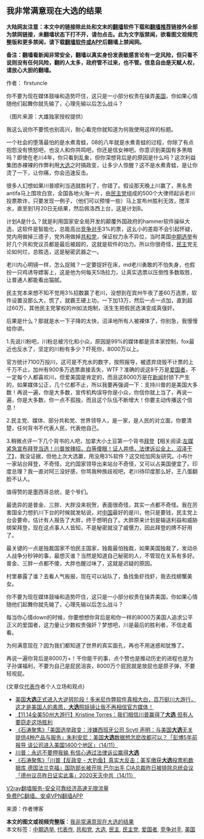  <h2>我非常满意现在大选的结果</h2> <p class="notice"><b>大陆网友注意：本文中的链接除此处和文末的<a href="https://github.com/bannedbook/fanqiang" >翻墙</a>软件下载和<a href="https://github.com/killgcd/justmysocks/blob/master/README.md">翻墙推荐</a>链接外全部为禁网链接，未翻墙状态下打不开，请勿点击。此为文字版禁闻，欲看图文视频完整版和更多禁闻，请下载<a href="https://github.com/bannedbook/fanqiang">翻墙软件或APP</a>后翻墙上禁闻网。</p><p>备注：翻墙看新闻非常安全，翻墙以真实身份发表敏感言论有一定风险，但只看不说则没有任何风险，翻的人太多，政府管不过来，也不管。信息自由是天赋人权，请放心大胆的翻墙。</b></p>  <div class="entry"> <p>作者： firstuncle</p> <p id="summary">你不要为现在媒体鼓噪和造势吓住，这只是一小部分权贵在操弄<a href="https://www.bannedbook.org/bnews/tag/%e7%be%8e%e5%9b%bd/" class="st_tag internal_tag" rel="tag" title="标签 美国 下的日志">美国</a>，你如果心情随他们起舞你就先输了，心理先输以后怎么战斗？</p> <p id="conimg"></p> <p>（图片来源：大雄独家授权提供）</p> <p>我这么说你不要慌也别高兴，耐心看完你就知道为何我使用这样的标题。</p> <p>一个社会的堕落最怕的是水煮青蛙，08的八年就是水煮青蛙的过程，你除了有点抱怨没有愤怒吧，也没人和你共鸣吧，你还是信女神吧。你意识到美国有多黑暗吗？即使在老川4年，你只看到乱象，但你深想背后是的原因是什么吗？这次利益集团赤裸裸的作弊利用<a href="https://www.bannedbook.org/bnews/tag/%e5%a4%a7%e9%80%89/" class="st_tag internal_tag" rel="tag" title="标签 大选 下的日志">大选</a>之时搞政变，让多少人惊醒？这不是水煮青蛙，是让你烫了一下，让你痛，你会迅速反击。</p>  <p>很多人幻想如果川普顺利当选就胜利了，你错了。假设那天晚上川赢了，黑名贵antifa马上围攻白宫，全国各地火海一片，由<a href="https://www.bannedbook.org/bnews/tag/%e6%b0%91%e4%b8%bb%e5%85%9a/" class="st_tag internal_tag" rel="tag" title="标签 民主党 下的日志">民主党</a>组成的500个大律师起诉老川投票欺诈，只要发现一例子，（他们可以预埋一些）马上宣布州胜利无效，搅浑水，直至到1月20日无结果，然后佩洛西上台，这是计划B。</p> <p>计划A是什么？就是利用国家安全局开发的颠覆外国政府的hammer软件操纵大选，这软件是智能化，总能高出<a href="https://www.bannedbook.org/bnews/tag/%E7%AB%9E%E4%BA%89%E5%AF%B9%E6%89%8B/" class="st_tag internal_tag" rel="tag" title="标签 竞争对手 下的日志">竞争对手</a>3%的票，这幺小的差距不会引起怀疑，党内用做掉三德子，党外用做掉<a href="https://www.bannedbook.org/bnews/tag/%e5%85%b1%e5%92%8c%e5%85%9a/" class="st_tag internal_tag" rel="tag" title="标签 共和党 下的日志">共和党</a>，保证权力永不异位，当时美国<a href="https://www.bannedbook.org/bnews/tag/%E4%B8%AD%E6%9C%9F%E9%80%89%E4%B8%BE/" class="st_tag internal_tag" rel="tag" title="标签 中期选举 下的日志">中期选举</a>有好几个共和党议员都是最后被超的，这就是软件的功力。所以你很奇怪，<a href="https://www.bannedbook.org/bnews/tag/%e6%b0%91%e4%b8%bb/" class="st_tag internal_tag" rel="tag" title="标签 民主 下的日志">民主</a>党无论如何烂，总胜选，这是秘密武器之一。</p> <p>老川内心明镜一样，怎么捉贼？一定要捉奸在床，md老川勇敢的不怕失身，也假扮一只鸡诱导嫖客上，这是他为何每天5场拉力，让真实选票以压倒性多数取胜，让普通人都能看出猫腻。</p> <p>民主党本来想不知不觉用3%招数赢了老川，没想到在宾州午夜了差60万选票，软件设置没那么大，慌了，就霸王硬上功，一下加13万，然后一点一点加，直到超过60万，其他民主党掌权的州如法炮制，活生生把假民选演变成真强奸。</p> <p>后果是什么？那就是水一下子降的太快，沼泽地所有人被裸体了，你别急，我慢慢给你讲。</p> <p>1.先说川粉吧，川粉总被污化和小众，原因是99%的媒体都是资本家控制，fox最近也反水了，坚定的川粉有多少？吓死你，8000万以上。</p>  <p>官方统计7100万投川，这可是不充水的数字，按照报导，被遗弃烧毁不计票的上千万不止，加州有900多万选票直接丢失，WTF？准确的说这8千万是<a href="https://www.bannedbook.org/bnews/tag/%e7%88%b1%e5%9b%bd%e8%80%85/" class="st_tag internal_tag" rel="tag" title="标签 爱国者 下的日志">爱国者</a>，不一定每个人都喜欢川，但爱美国是肯定的，而且这8000万是在<span class='wp_keywordlink_affiliate'><a href="https://www.bannedbook.org/" title="新闻">新闻</a></span>封锁下产生的，如果媒体公正，几个亿都不止，所以我要再强调一下：支持川普的是美国大多数！再说一遍，你是大多数，宣传机构误导你是小众，你信你就上当了，再说一遍，你是大多数，你一点不孤独，而且这个队伍不断增大！你要主动传播这个信息！</p> <p>2.民主党、媒体、部分共和党、世界领导人，是一家，是人民的对立面，你要清楚，任何背书不代表人民，代表他自己。</p> <p>3.稍微点评一下几个背书的人吧，加拿大小土豆第一个背书<span class='wp_keywordlink'><a href="https://www.bannedbook.org/bnews/comments/20201018/1415809.html" title="“硬盘门”再爆：拿中共华信10％股的“大人物”正是拜登" target="_blank">拜登</a></span>【相关阅读:<a href='https://www.bannedbook.org/bnews/bannedvideo/20201108/1427782.html' target='_blank'>左媒紧急宣布拜登当选！川普放辣招，白等傻眼！证人井喷，法律诉讼全上，沼泽干了</a>】，我没证据，但他上次大选赢，用没用3%软件？这交给加网友研究。小布什一家站台拜登，不奇怪，北约国家领导出来站台不奇怪，又可以占美国便宜了。印度总理？我一直对阿三没好感，你骂我种族歧视吧，老川待印度那么好，王八蛋翻脸不认人。</p> <p>值得赞的是墨西哥总统，是个爷们。</p> <p>最诡异的是普金、三胖、大胖没来祝贺，表面很奇怪，其实一点都不奇怪。我在厉害国全力想扒川下台的时候就发帖说，对<span class='wp_keywordlink_affiliate'><a href="https://www.bannedbook.org/" title="中国" target="_blank">中国</a></span>最好的是川，他只是要钱，民主党上台会要命，估计有人报告了大胖，终于想明白了。大胖原来计划是输送利益和威胁绑架拜登，现在这点事人人皆知，不是秘密就没了威慑力，因此拜登的牌不好用了。</p> <p>最关键的一点是独裁国家不怕民主国家，独裁最怕独裁，如果美国独裁了，发动杀人战争分秒钟的事，最想灭谁？当然是知道自己秘密的人，不管现在关系有多好。普金、三胖一点都不傻，大胖也醒过味了，这就是迟疑的原因。</p>  <p>村里暴露了谁？去看人气板报，现在可以站队了，鱼找鱼虾找虾，我去找螃蟹美女。</p> <p>你不要为现在媒体鼓噪和造势吓住，这只是一小部分权贵在操弄美国，你如果心情随他们起舞你就先输了，心理先输以后怎么战斗？</p> <p>每当你心情down的时候，你要想想你背后是和你一样的8000万美国人追求公平正义的爱国者，这力量让少数权贵强奸？梦想吧，川是最后的胜利者，不信走着看。</p> <p>为何满意现在？因为我们都知道了世界的真实面孔，再也不用迷惑和犹豫了。</p> <p>再说一遍你背后是8000万+！干你能干的事，点个赞也是推动历史的进程也是为子孙谋福利，不要为自己是屁民沮丧，8000万个屁民就是放屁也是原子弹，不要轻视屁。</p> <p>(文章仅<a href="https://www.bannedbook.org/bnews/tag/%E4%BB%A3%E8%A1%A8%E4%BD%9C/" class="st_tag internal_tag" rel="tag" title="标签 代表作 下的日志">代表作</a>者个人立场和观点)</p>  <ul class='op-related-articles' title='相关阅读'> <li><a href='https://www.bannedbook.org/bnews/bannedvideo/20201115/1431226.html' target='_blank'>美国<b>大选</b>正式进入大逆转阶段！多米尼作弊软件真相大白，百万挺川大游行，这才是美国人的素质，<b>大选</b>照妖镜让我不再相信官方媒体！</a></li> <li><a href='https://www.bannedbook.org/bnews/bannedvideo/20201115/1431202.html' target='_blank'>【11.14全美50州大游行】Kristine Torres：我们相信川普赢得了<b>大选</b> 但有人要窃走这场胜利</a></li> <li><a href='https://www.bannedbook.org/bnews/bannedvideo/20201115/1431201.html' target='_blank'>《石涛聚焦》「美国选举政变：涉嫌西班牙公司 Scytl 声明：与美国<b>大选</b>无关 提供4种产品与服务」朱利安尼：美国<b>大选</b>数据想怎麽改都可以？「彭博5年前报导 该公司进入美国1400个地区」（14/11）</a></li> <li><a href='https://www.bannedbook.org/bnews/comments/20201115/1431193.html' target='_blank'>川普：永远不要押我输 有信心通过法律诉讼赢得<b>大选</b></a></li> <li><a href='https://www.bannedbook.org/bnews/bannedvideo/20201115/1431141.html' target='_blank'>《石涛聚焦》「川普【反政变 - 大钓鱼】真实大反击：美军缴获<b>大选</b>投票机数据库 德国法兰克福」国防部长被开除 巴尔出手 CIA总裁昨日被排除总统会议「德州议员昨日证实此事」2020天灭中共（14/11）</a></li> </ul> <p class="texttj"> <a href="https://www.bannedbook.org/forum23/topic22702.html" target="_blank">V2ray翻墙服务-安全可靠经济高速无限流量</a><br/> <a href="https://github.com/bannedbook/fanqiang/wiki/%E7%A6%81%E9%97%BB%E7%BD%91%E5%AE%89%E5%8D%93%E7%BF%BB%E5%A2%99%E6%96%B0%E9%97%BBAPP" target="_blank">免费PC翻墙、安卓VPN翻墙APP</a></p><p> 来源：作者博客 </p><a name='sharetosocial'></a>       <div><b>本文的图文或视频完整版</b>：<a href='https://www.bannedbook.org/bnews/comments/20201115/1431314.html'>我非常满意现在大选的结果</a></div>  </div><!--END ENTRY--> <div class="postfooter"> <div>本文标签：<a href="https://www.bannedbook.org/bnews/tag/%E4%B8%AD%E6%9C%9F%E9%80%89%E4%B8%BE/" rel="tag">中期选举</a>, <a href="https://www.bannedbook.org/bnews/tag/%E4%BB%A3%E8%A1%A8%E4%BD%9C/" rel="tag">代表作</a>, <a href="https://www.bannedbook.org/bnews/tag/%e5%85%b1%e5%92%8c%e5%85%9a/" rel="tag">共和党</a>, <a href="https://www.bannedbook.org/bnews/tag/%e5%a4%a7%e9%80%89/" rel="tag">大选</a>, <a href="https://www.bannedbook.org/bnews/tag/%e6%b0%91%e4%b8%bb/" rel="tag">民主</a>, <a href="https://www.bannedbook.org/bnews/tag/%e6%b0%91%e4%b8%bb%e5%85%9a/" rel="tag">民主党</a>, <a href="https://www.bannedbook.org/bnews/tag/%e7%88%b1%e5%9b%bd%e8%80%85/" rel="tag">爱国者</a>, <a href="https://www.bannedbook.org/bnews/tag/%E7%AB%9E%E4%BA%89%E5%AF%B9%E6%89%8B/" rel="tag">竞争对手</a>, <a href="https://www.bannedbook.org/bnews/tag/%e7%be%8e%e5%9b%bd/" rel="tag">美国</a></div>  </div><!--END POSTFOOTER--> 